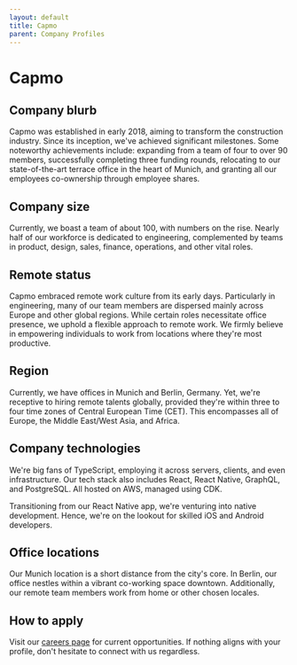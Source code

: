 ```yaml
---
layout: default
title: Capmo
parent: Company Profiles
---
```


# Capmo

## Company blurb

Capmo was established in early 2018, aiming to transform the construction
industry. Since its inception, we've achieved significant milestones. Some
noteworthy achievements include: expanding from a team of four to over 90
members, successfully completing three funding rounds, relocating to our
state-of-the-art terrace office in the heart of Munich, and granting all our
employees co-ownership through employee shares.

## Company size

Currently, we boast a team of about 100, with numbers on the rise. Nearly half
of our workforce is dedicated to engineering, complemented by teams in product,
design, sales, finance, operations, and other vital roles.

## Remote status

Capmo embraced remote work culture from its early days. Particularly in
engineering, many of our team members are dispersed mainly across Europe and
other global regions. While certain roles necessitate office presence, we uphold
a flexible approach to remote work. We firmly believe in empowering individuals
to work from locations where they're most productive.

## Region

Currently, we have offices in Munich and Berlin, Germany. Yet, we're receptive
to hiring remote talents globally, provided they're within three to four time
zones of Central European Time (CET). This encompasses all of Europe, the
Middle East/West Asia, and Africa.

## Company technologies

We're big fans of TypeScript, employing it across servers, clients, and even
infrastructure. Our tech stack also includes React, React Native, GraphQL,
and PostgreSQL. All hosted on AWS, managed using CDK.

Transitioning from our React Native app, we're venturing into native
development. Hence, we're on the lookout for skilled iOS and Android developers.

## Office locations

Our Munich location is a short distance from the city's core. In Berlin, our
office nestles within a vibrant co-working space downtown. Additionally, our
remote team members work from home or other chosen locales.

## How to apply

Visit our [careers page] for current opportunities. If nothing aligns with your
profile, don't hesitate to connect with us regardless.

<!-- References -->

[careers page]: https://capmo.jobs.personio.de
